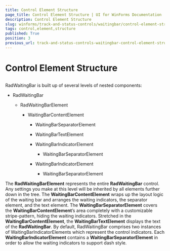 ```yaml
---
title: Control Element Structure
page_title: Control Element Structure | UI for WinForms Documentation
description: Control Element Structure
slug: winforms/track-and-status-controls/waitingbar/control-element-structure
tags: control,element,structure
published: True
position: 3
previous_url: track-and-status-controls-waitingbar-control-element-structure
---
```


# Control Element Structure



## 

RadWaitingBar is built up of several levels of nested components:

* RadWaitingBar   

	* RadWaitingBarElement   

		* WaitingBarContentElement

			* WaitingBarSeparatorElement

			* WaitingBarTextElement

			* WaitingBarIndicatorElement

				* WaitingBarSeparatorElement

			* WaitingBarIndicatorElement

				* WaitingBarSeparatorElement 


The __RadWaitingBarElement__ represents the entire __RadWaitingBar__ control. Any settings you make at this level will be inherited by all elements further down in the tree. The __WaitingBarContentElement__ wraps up the layout logic of the waiting bar and arranges the waiting indicators, the separator element, and the text element. The __WaitingBarSeparatorElement__ covers the __WaitingBarContentElement__’s area completely with a customizable stripe-pattern, hiding the waiting indicators. Stretched in the __WaitingBarContentElement__, the __WaitingBarTextElement__ displays the text of the __RadWaitingBar__. By default, RadWaitingBar comprises two instances of WaitingBarIndicatorElements which represent the control indicators. Each __WaitingBarIndicatorElement__ contains a __WaitingBarSeparatorElement__ in order to allow the waiting indicators to support dash style.   
   
